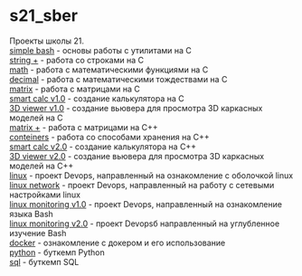 # s21_sber
Проекты школы 21.  
[simple bash](https://github.com/LobanovOleg/s21_sber/tree/main/C2_s21_SimpleBash) - основы работы с утилитами на С  
[string +](https://github.com/LobanovOleg/s21_sber/tree/main/C3_s21_StringPlus) - работа со строками на С  
[math](https://github.com/LobanovOleg/s21_sber/tree/main/C4_s21_math) - работа с математическими функциями на С  
[decimal](https://github.com/LobanovOleg/s21_sber/tree/main/C5_s21_decimal) - работа с математическими тождествами на С  
[matrix](https://github.com/LobanovOleg/s21_sber/tree/main/C6_s21_matrix) - работа с матрицами на С  
[smart calc v1.0](https://github.com/LobanovOleg/s21_sber/tree/main/C7_SmartCalc_v1.0) - создание калькулятора на С  
[3D viewer v1.0](https://github.com/LobanovOleg/s21_sber/tree/main/C8_3DViewer_v1.0) - создание вьювера для просмотра 3D каркасных моделей на С  
[matrix +](https://github.com/LobanovOleg/s21_sber/tree/main/CPP1_s21_matrixplus) - работа с матрицами на С++  
[conteiners](https://github.com/LobanovOleg/s21_sber/tree/main/CPP2_s21_containers) - работа со способами хранения на С++  
[smart calc v2.0](https://github.com/LobanovOleg/s21_sber/tree/main/CPP3_s21_SmartCalc_v2.0) - создание калькулятора на С++  
[3D viewer v2.0](https://github.com/LobanovOleg/s21_sber/tree/main/CPP4_s21_3DViewer_v2.0) - создание вьювера для просмотра 3D каркасных моделей на С++  
[linux](https://github.com/LobanovOleg/s21_sber/tree/main/D01_Linux) - проект Devops, направленный на ознакомление с оболочкой linux  
[linux network](https://github.com/LobanovOleg/s21_sber/tree/main/D02_LinuxNetwork) - проект Devops, направленный на работу с сетевыми настройками linux  
[linux monitoring v1.0](https://github.com/LobanovOleg/s21_sber/tree/main/D03_LinuxMonitoring_v1.0) - проект Devops, направленный на ознакомление языка Bash  
[linux monitoring v2.0](https://github.com/LobanovOleg/s21_sber/tree/main/D04_Linux_monitoring_v2.0) - проект Devopsб направленный на углубленное изучение Bash  
[docker](https://github.com/LobanovOleg/s21_sber/tree/main/D05_SimpleDocker) - ознакомление с докером и его использование  
[python](https://github.com/LobanovOleg/s21_sber/tree/main/s21_Python) - буткемп Python  
[sql](https://github.com/LobanovOleg/s21_sber/tree/main/s21_SQL) - буткемп SQL  
